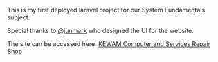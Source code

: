 This is my first deployed laravel project for our System Fundamentals subject.

Special thanks to [@junmark]() who designed the UI for the website.


The site can be accessed here: [KEWAM Computer and Services Repair Shop](http://kewamshop.rf.gd/)
